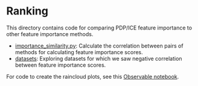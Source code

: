 # Ranking

This directory contains code for comparing PDP/ICE feature importance to other feature importance methods.

- [importance_similarity.py](importance_similarity.py): Calculate the correlation between pairs of methods for calculating feature importance scores.
- [datasets](datasets): Exploring datasets for which we saw negative correlation between feature importance scores.

For code to create the raincloud plots, see this [Observable notebook](https://observablehq.com/d/2f425eb0b0da4215).
